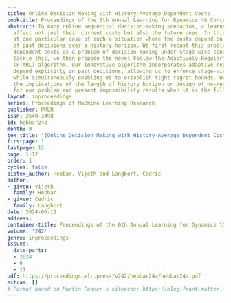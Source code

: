 ```yaml
---
title: Online Decision Making with History-Average Dependent Costs
booktitle: Proceedings of the 6th Annual Learning for Dynamics \& Control Conference
abstract: In many online sequential decision-making scenarios, a learner’s choices
  affect not just their current costs but also the future ones. In this work, we look
  at one particular case of such a situation where the costs depend on the time average
  of past decisions over a history horizon. We first recast this problem with history
  dependent costs as a problem of decision making under stage-wise constraints. To
  tackle this, we then propose the novel Follow-The-Adaptively-Regularized-Leader
  (FTARL) algorithm. Our innovative algorithm incorporates adaptive regularizers that
  depend explicitly on past decisions, allowing us to enforce stage-wise constraints
  while simultaneously enabling us to establish tight regret bounds. We also discuss
  the implications of the length of history horizon on design of no-regret algorithms
  for our problem and present impossibility results when it is the full learning horizon.
layout: inproceedings
series: Proceedings of Machine Learning Research
publisher: PMLR
issn: 2640-3498
id: hebbar24a
month: 0
tex_title: "{Online Decision Making with History-Average Dependent Costs}"
firstpage: 1
lastpage: 12
page: 1-12
order: 1
cycles: false
bibtex_author: Hebbar, Vijeth and Langbort, Cedric
author:
- given: Vijeth
  family: Hebbar
- given: Cedric
  family: Langbort
date: 2024-06-11
address:
container-title: Proceedings of the 6th Annual Learning for Dynamics \& Control Conference
volume: '242'
genre: inproceedings
issued:
  date-parts:
  - 2024
  - 6
  - 11
pdf: https://proceedings.mlr.press/v242/hebbar24a/hebbar24a.pdf
extras: []
# Format based on Martin Fenner's citeproc: https://blog.front-matter.io/posts/citeproc-yaml-for-bibliographies/
---
```

